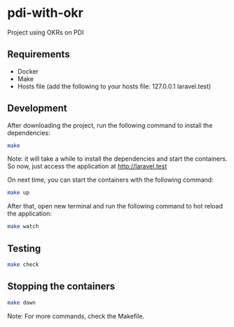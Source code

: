 # pdi-with-okr
Project using OKRs on PDI

## Requirements
- Docker
- Make
- Hosts file (add the following to your hosts file: 127.0.0.1 laravel.test)

## Development
After downloading the project, run the following command to install the dependencies:
```bash
make 
```
Note: it will take a while to install the dependencies and start the containers.
So now, just access the application at http://laravel.test

On next time, you can start the containers with the following command:
```bash
make up
```

After that, open new terminal and run the following command to hot reload the application:
```bash
make watch
```

## Testing

```bash
make check
```

## Stopping the containers

```bash
make down
```

Note: For more commands, check the Makefile.


